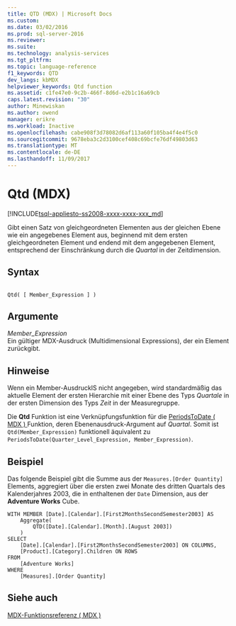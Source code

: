 ```yaml
---
title: QTD (MDX) | Microsoft Docs
ms.custom: 
ms.date: 03/02/2016
ms.prod: sql-server-2016
ms.reviewer: 
ms.suite: 
ms.technology: analysis-services
ms.tgt_pltfrm: 
ms.topic: language-reference
f1_keywords: QTD
dev_langs: kbMDX
helpviewer_keywords: Qtd function
ms.assetid: c1fe47e0-9c2b-466f-8d6d-e2b1c16a69cb
caps.latest.revision: "30"
author: Minewiskan
ms.author: owend
manager: erikre
ms.workload: Inactive
ms.openlocfilehash: cabe908f3d78082d6af113a60f105ba4f4e4f5c0
ms.sourcegitcommit: 9678eba3c2d3100cef408c69bcfe76df49803d63
ms.translationtype: MT
ms.contentlocale: de-DE
ms.lasthandoff: 11/09/2017
---
```

# <a name="qtd-mdx"></a>Qtd (MDX)
[!INCLUDE[tsql-appliesto-ss2008-xxxx-xxxx-xxx_md](../includes/tsql-appliesto-ss2008-xxxx-xxxx-xxx-md.md)]

  Gibt einen Satz von gleichgeordneten Elementen aus der gleichen Ebene wie ein angegebenes Element aus, beginnend mit dem ersten gleichgeordneten Element und endend mit dem angegebenen Element, entsprechend der Einschränkung durch die *Quartal* in der Zeitdimension.  
  
## <a name="syntax"></a>Syntax  
  
```  
  
Qtd( [ Member_Expression ] )  
```  
  
## <a name="arguments"></a>Argumente  
 *Member_Expression*  
 Ein gültiger MDX-Ausdruck (Multidimensional Expressions), der ein Element zurückgibt.  
  
## <a name="remarks"></a>Hinweise  
 Wenn ein Member-AusdruckIS nicht angegeben, wird standardmäßig das aktuelle Element der ersten Hierarchie mit einer Ebene des Typs *Quartale* in der ersten Dimension des Typs *Zeit* in der Measuregruppe.  
  
 Die **Qtd** Funktion ist eine Verknüpfungsfunktion für die [PeriodsToDate &#40; MDX &#41; ](../mdx/periodstodate-mdx.md) Funktion, deren Ebenenausdruck-Argument auf *Quartal*. Somit ist `Qtd(Member_Expression)` funktionell äquivalent zu `PeriodsToDate(Quarter_Level_Expression, Member_Expression)`.  
  
## <a name="example"></a>Beispiel  
 Das folgende Beispiel gibt die Summe aus der `Measures.[Order Quantity]` Elements, aggregiert über die ersten zwei Monate des dritten Quartals des Kalenderjahres 2003, die in enthaltenen der `Date` Dimension, aus der **Adventure Works** Cube.  
  
```  
WITH MEMBER [Date].[Calendar].[First2MonthsSecondSemester2003] AS  
    Aggregate(  
        QTD([Date].[Calendar].[Month].[August 2003])  
    )  
SELECT   
    [Date].[Calendar].[First2MonthsSecondSemester2003] ON COLUMNS,  
    [Product].[Category].Children ON ROWS  
FROM  
    [Adventure Works]  
WHERE  
    [Measures].[Order Quantity]  
```  
  
## <a name="see-also"></a>Siehe auch  
 [MDX-Funktionsreferenz &#40; MDX &#41;](../mdx/mdx-function-reference-mdx.md)  
  
  
